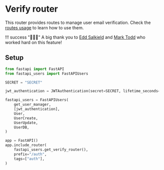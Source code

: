 # Verify router

This router provides routes to manage user email verification. Check the [routes usage](../../usage/routes.md) to learn how to use them.

!!! success "👏👏👏"
    A big thank you to [Edd Salkield](https://github.com/eddsalkield) and [Mark Todd](https://github.com/mark-todd) who worked hard on this feature!

## Setup

```py
from fastapi import FastAPI
from fastapi_users import FastAPIUsers

SECRET = "SECRET"

jwt_authentication = JWTAuthentication(secret=SECRET, lifetime_seconds=3600)

fastapi_users = FastAPIUsers(
    get_user_manager,
    [jwt_authentication],
    User,
    UserCreate,
    UserUpdate,
    UserDB,
)

app = FastAPI()
app.include_router(
    fastapi_users.get_verify_router(),
    prefix="/auth",
    tags=["auth"],
)
```
